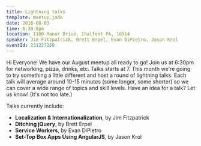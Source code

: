 ```yaml
---
title: Lightning talks
template: meetup.jade
date: 2016-08-03
time: 6:30-8pm
location: 1100 Manor Drive, Chalfont PA, 18914
speaker: Jim Fitzpatrick, Brett Erpel, Evan DiPietro, Jason Krol
eventId: 231227258
---
```


Hi Everyone! We have our August meetup all ready to go! Join us at 6:30pm for
networking, pizza, drinks, etc. Talks starts at 7. This month we're going to
try something a little different and host a round of lightning talks.  Each
talk will average around 10-15 minutes (some longer, some shorter) so we can
cover a wide range of topics and skill levels.  Have an idea for a talk? Let us
know! (It's not too late.)

Talks currently include:
- __Localization & Internationalization__, by Jim Fitzpatrick
- __Ditching jQuery__, by Brett Erpel
- __Service Workers__, by Evan DiPietro
- __Set-Top Box Apps Using AngularJS__, by Jason Krol

